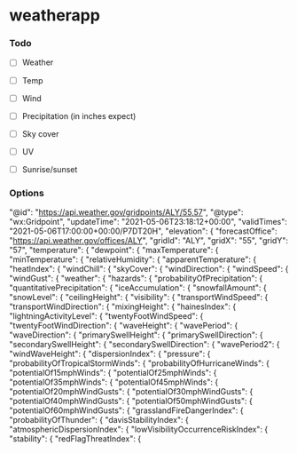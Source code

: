 # weatherapp

### Todo
- [ ] Weather
- [ ] Temp
- [ ] Wind
- [ ] Precipitation (in inches expect)
- [ ] Sky cover

- [ ] UV

- [ ] Sunrise/sunset

### Options

"@id": "https://api.weather.gov/gridpoints/ALY/55,57",
"@type": "wx:Gridpoint",
"updateTime": "2021-05-06T23:18:12+00:00",
"validTimes": "2021-05-06T17:00:00+00:00/P7DT20H",
"elevation": {
"forecastOffice": "https://api.weather.gov/offices/ALY",
"gridId": "ALY",
"gridX": "55",
"gridY": "57",
"temperature": {
"dewpoint": {
"maxTemperature": {
"minTemperature": {
"relativeHumidity": {
"apparentTemperature": {
"heatIndex": {
"windChill": {
"skyCover": {
"windDirection": {
"windSpeed": {
"windGust": {
"weather": {
"hazards": {
"probabilityOfPrecipitation": {
"quantitativePrecipitation": {
"iceAccumulation": {
"snowfallAmount": {
"snowLevel": {
"ceilingHeight": {
"visibility": {
"transportWindSpeed": {
"transportWindDirection": {
"mixingHeight": {
"hainesIndex": {
"lightningActivityLevel": {
"twentyFootWindSpeed": {
"twentyFootWindDirection": {
"waveHeight": {
"wavePeriod": {
"waveDirection": {
"primarySwellHeight": {
"primarySwellDirection": {
"secondarySwellHeight": {
"secondarySwellDirection": {
"wavePeriod2": {
"windWaveHeight": {
"dispersionIndex": {
"pressure": {
"probabilityOfTropicalStormWinds": {
"probabilityOfHurricaneWinds": {
"potentialOf15mphWinds": {
"potentialOf25mphWinds": {
"potentialOf35mphWinds": {
"potentialOf45mphWinds": {
"potentialOf20mphWindGusts": {
"potentialOf30mphWindGusts": {
"potentialOf40mphWindGusts": {
"potentialOf50mphWindGusts": {
"potentialOf60mphWindGusts": {
"grasslandFireDangerIndex": {
"probabilityOfThunder": {
"davisStabilityIndex": {
"atmosphericDispersionIndex": {
"lowVisibilityOccurrenceRiskIndex": {
"stability": {
"redFlagThreatIndex": {
